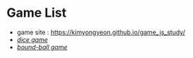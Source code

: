 # Game List 
+ game site : https://kimyongyeon.github.io/game_js_study/
+ <a href="/game_js_study/dice.html">*dice game* </a>
+ <a href="/game_js_study/bound_ball.html">*bound-ball game* </a>

